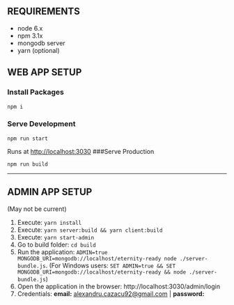 ## REQUIREMENTS
- node 6.x
- npm 3.1x
- mongodb server
- yarn (optional)

## WEB APP SETUP

### Install Packages
```
npm i
```
### Serve Development
```
npm run start
```
Runs at [http://localhost:3030]()
###Serve Production
```
npm run build
```


--------------

## ADMIN APP SETUP
(May not be current)
1. Execute: `yarn install`
2. Execute: `yarn server:build && yarn client:build`
3. Execute: `yarn start-admin`
4. Go to build folder: `cd build`
5. Run the application: `ADMIN=true MONGODB_URI=mongodb://localhost/eternity-ready node ./server-bundle.js`. (For Windows users: `SET ADMIN=true && SET MONGODB_URI=mongodb://localhost/eternity-ready && node ./server-bundle.js`)
6. Open the application in the browser: http://localhost:3030/admin/login
7. Credentials: **email:** alexandru.cazacu92@gmail.com | **password:**
